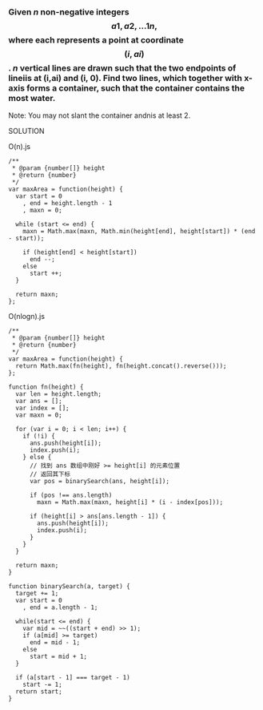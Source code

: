 ### Given _n_ non-negative integers $$a1, a2,...1n,$$ where each represents a point at coordinate $$(i,ai)$$. _n_ vertical lines are drawn such that the two endpoints of lineiis at \(i,ai\) and \(i, 0\). Find two lines, which together with x-axis forms a container, such that the container contains the most water.

Note: You may not slant the container andnis at least 2.



SOLUTION

O\(n\).js

```
/**
 * @param {number[]} height
 * @return {number}
 */
var maxArea = function(height) {
  var start = 0
    , end = height.length - 1
    , maxn = 0;

  while (start <= end) {
    maxn = Math.max(maxn, Math.min(height[end], height[start]) * (end - start));

    if (height[end] < height[start])
      end --;
    else
      start ++;
  }

  return maxn;
};
```

O\(nlogn\).js

```
/**
 * @param {number[]} height
 * @return {number}
 */
var maxArea = function(height) {
  return Math.max(fn(height), fn(height.concat().reverse()));
};

function fn(height) {
  var len = height.length;
  var ans = [];
  var index = [];
  var maxn = 0;

  for (var i = 0; i < len; i++) {
    if (!i) {
      ans.push(height[i]);
      index.push(i);
    } else {
      // 找到 ans 数组中刚好 >= height[i] 的元素位置
      // 返回其下标
      var pos = binarySearch(ans, height[i]);

      if (pos !== ans.length)
        maxn = Math.max(maxn, height[i] * (i - index[pos]));

      if (height[i] > ans[ans.length - 1]) {
        ans.push(height[i]);
        index.push(i);
      }
    }
  }

  return maxn;
}

function binarySearch(a, target) {
  target += 1;
  var start = 0
    , end = a.length - 1;

  while(start <= end) {
    var mid = ~~((start + end) >> 1);
    if (a[mid] >= target)
      end = mid - 1;
    else
      start = mid + 1;
  }

  if (a[start - 1] === target - 1)
    start -= 1;
  return start;
}
```



